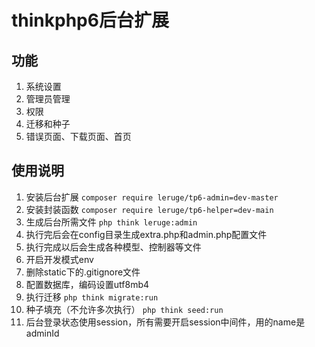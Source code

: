 # thinkphp6后台扩展

## 功能
1. 系统设置
1. 管理员管理
1. 权限
1. 迁移和种子
1. 错误页面、下载页面、首页

## 使用说明
1. 安装后台扩展 `composer require leruge/tp6-admin=dev-master`
1. 安装封装函数 `composer require leruge/tp6-helper=dev-main`
1. 生成后台所需文件 `php think leruge:admin`
1. 执行完后会在config目录生成extra.php和admin.php配置文件
1. 执行完成以后会生成各种模型、控制器等文件
1. 开启开发模式env
1. 删除static下的.gitignore文件
1. 配置数据库，编码设置utf8mb4
1. 执行迁移 `php think migrate:run`
1. 种子填充（不允许多次执行） `php think seed:run`
1. 后台登录状态使用session，所有需要开启session中间件，用的name是adminId